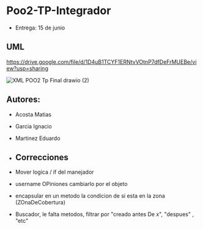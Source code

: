 # Poo2-TP-Integrador

- Entrega: 15 de junio

## UML
https://drive.google.com/file/d/1D4uB1TCYF1ERNtvVOtnP7dfDeFrMUEBe/view?usp=sharing

![XML POO2 Tp Final drawio (2)](https://github.com/AcoMat/Poo2-TP-Integrador/assets/90214806/1705c484-ffff-440b-9b15-25c00d073b05)


## Autores:

- Acosta Matias 
- Garcia Ignacio
- Martinez Eduardo

- ## Correcciones

- Mover logica / if del manejador
- username OPiniones cambiarlo por el objeto
- encapsular en un metodo la condicion de si esta en la zona (ZOnaDeCobertura)
- Buscador, le falta metodos, filtrar por "creado antes De x", "despues" , "etc"




